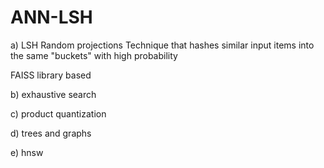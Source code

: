 # ANN-LSH

a) LSH Random projections 
Technique that hashes similar input items into the same "buckets" with high probability

FAISS library based  

b) exhaustive search

c) product quantization

d) trees and graphs

e) hnsw
